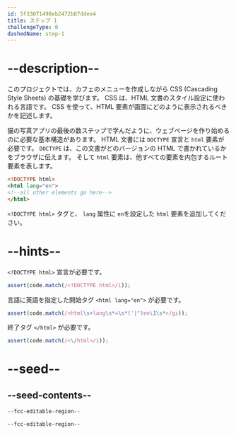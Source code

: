 ```yaml
---
id: 5f33071498eb2472b87ddee4
title: ステップ 1
challengeType: 0
dashedName: step-1
---
```


# --description--

このプロジェクトでは、カフェのメニューを作成しながら CSS (Cascading Style Sheets) の基礎を学びます。 CSS は、HTML 文書のスタイル設定に使われる言語です。 CSS を使って、HTML 要素が画面にどのように表示されるべきかを記述します。

猫の写真アプリの最後の数ステップで学んだように、ウェブページを作り始めるのに必要な基本構造があります。 HTML 文書には `DOCTYPE` 宣言と `html` 要素が必要です。 `DOCTYPE` は、この文書がどのバージョンの HTML で書かれているかをブラウザに伝えます。 そして `html` 要素は、他すべての要素を内包するルート要素を表します。

```html
<!DOCTYPE html>
<html lang="en">
<!--all other elements go here-->
</html>
```

`<!DOCTYPE html>` タグと、 `lang` 属性に `en`を設定した `html` 要素を追加してください。

# --hints--

`<!DOCTYPE html>` 宣言が必要です。

```js
assert(code.match(/<!DOCTYPE html>/i));
```

言語に英語を指定した開始タグ `<html lang="en">` が必要です。

```js
assert(code.match(/<html\s+lang\s*=\s*('|")en\1\s*>/gi));
```

終了タグ `</html>` が必要です。

```js
assert(code.match(/<\/html>/i));
```

# --seed--

## --seed-contents--

```html
--fcc-editable-region--

--fcc-editable-region--

```
